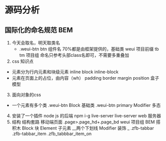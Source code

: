 # 源码分析

## 国际化的命名规范 BEM

1. 今天会取名，明天取类名
   - .weui-btn
     btn 组件名 70%都是由框架提供的，基础类
     weui 项目前缀 tb tm 项目组
     命名只参考头部class名即可，不需要多重叠加
2. css 知识点
 - 元素分为行内元素和块级元素 inline block   inline-block
 - 元素在页面上的占位，由内容（wh） padding border margin position 盒子模型
3. 面向对象的css
 - 一个元素有多个类
    .weui-btn Block  基础类
    .weui-btn primary  Modifier 多态
4. 安装了一个插件
    node  js 的后端
    npm i-g live-server
    live-server web 服务器
5. 结构
   结构套路 移动端页面
  .page>.page_hd+.page_bd
  weui 项目组
  BEM 搭积木
  Block 块
  Element 子元素 __两个下划线
  Modifier 装饰 _
  .zfb-tabbar
     .zfb-tabbar_item
     .zfb_tabbbar_item_on

